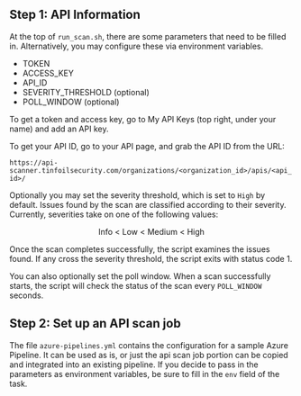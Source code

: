## Step 1: API Information
At the top of `run_scan.sh`, there are some parameters that need to be filled in. Alternatively, you may configure these via environment variables.
* TOKEN 
* ACCESS_KEY
* API_ID
* SEVERITY_THRESHOLD (optional)
* POLL_WINDOW (optional)

To get a token and access key, go to My API Keys (top right, under your name) and add an API key.

To get your API ID, go to your API page, and grab the API ID from the URL:

`https://api-scanner.tinfoilsecurity.com/organizations/<organization_id>/apis/<api_id>/`

Optionally you may set the severity threshold, which is set to `High` by default. Issues found by the scan are classified according to their severity. Currently, severities take on one of the following values:

<p align=center>Info < Low < Medium < High</p>

Once the scan completes successfully, the script examines the issues found. If any cross the severity threshold, the script exits with status code 1.

You can also optionally set the poll window. When a scan successfully starts, the script will check the status of the scan every `POLL_WINDOW` seconds. 

## Step 2: Set up an API scan job
The file `azure-pipelines.yml` contains the configuration for a sample Azure Pipeline. It can be used as is, or just the api scan job portion can be copied and integrated into an existing pipeline. If you decide to pass in the parameters as environment variables, be sure to fill in the `env` field of the task.